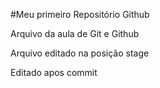 #Meu primeiro Repositório Github

Arquivo da aula de Git e Github

Arquivo editado na posição stage

Editado apos commit
